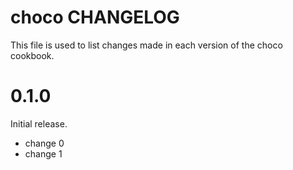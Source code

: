 # choco CHANGELOG

This file is used to list changes made in each version of the choco cookbook.

# 0.1.0

Initial release.

- change 0
- change 1


